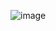 ![image](https://github.com/oleksandrblazhko/ai-213-fokin/assets/79007252/b6ee4099-67f7-4ebd-a8d7-fcb371c8b4a9)

